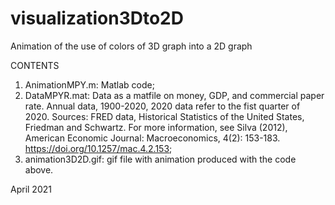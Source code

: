 # visualization3Dto2D
Animation of the use of colors of 3D graph into a 2D graph

CONTENTS
1. AnimationMPY.m: Matlab code;
2. DataMPYR.mat: Data as a matfile on money, GDP, and commercial paper rate. Annual data, 1900-2020, 2020 data refer to the fist quarter of 2020. Sources: FRED data, Historical Statistics of the United States, Friedman and Schwartz. For more information, see Silva (2012), American Economic Journal: Macroeconomics, 4(2): 153-183. https://doi.org/10.1257/mac.4.2.153;
3. animation3D2D.gif: gif file with animation produced with the code above.

April 2021
